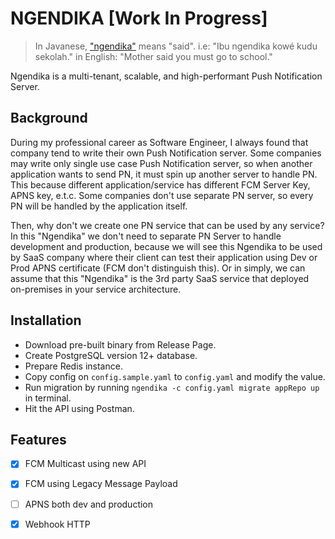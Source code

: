 # NGENDIKA [Work In Progress]

> In Javanese, ["ngendika"](https://id.wikipedia.org/wiki/Kata_krama_inggil) means "said".
> i.e: "Ibu ngendika kowé kudu sekolah." in English: "Mother said you must go to school."

Ngendika is a multi-tenant, scalable, and high-performant Push Notification Server.

## Background

During my professional career as Software Engineer, I always found that company tend to write their own Push Notification server.
Some companies may write only single use case Push Notification server, so when another application wants to send PN, it must spin up another server to handle PN.
This because different application/service has different FCM Server Key, APNS key, e.t.c.
Some companies don't use separate PN server, so every PN will be handled by the application itself.

Then, why don't we create one PN service that can be used by any service?
In this "Ngendika" we don't need to separate PN Server to handle development and production, 
because we will see this Ngendika to be used by SaaS company where their client can test their application using Dev or Prod APNS certificate (FCM don't distinguish this).
Or in simply, we can assume that this "Ngendika" is the 3rd party SaaS service that deployed on-premises in your service architecture.

## Installation

* Download pre-built binary from Release Page. 
* Create PostgreSQL version 12+ database.
* Prepare Redis instance.
* Copy config on `config.sample.yaml` to `config.yaml` and modify the value.
* Run migration by running `ngendika -c config.yaml migrate appRepo up` in terminal.
* Hit the API using Postman.

## Features

* [x] FCM Multicast using new API
* [x] FCM using Legacy Message Payload
* [ ] APNS both dev and production
* [x] Webhook HTTP

